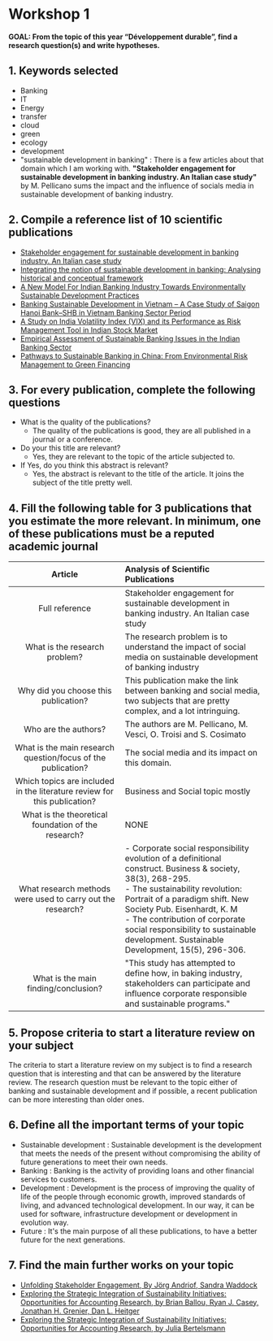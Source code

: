 # Workshop 1

**GOAL: From the topic of this year “Développement durable”, find a research question(s) and write hypotheses.**

## 1. Keywords selected

- Banking
- IT
- Energy
- transfer
- cloud
- green
- ecology
- development
- "sustainable development in banking" : There is a few articles about that domain which I am working with. **"Stakeholder engagement for sustainable development in banking industry. An Italian case study"** by M. Pellicano sums the impact and the influence of socials media in sustainable development of banking industry.

## 2. Compile  a  reference  list  of  10  scientific  publications

- [Stakeholder engagement for sustainable development in banking industry. An Italian case study](https://www.researchgate.net/profile/Carmela-Tuccillo/publication/275887421_Stakeholder_engagement_for_sustainable_development_in_banking_industry_An_Italian_case_study/links/5548a4da0cf26a7bf4daf803/Stakeholder-engagement-for-sustainable-development-in-banking-industry-An-Italian-case-study.pdf)
- [Integrating the notion of sustainable development in banking: Analysing historical and conceptual framework](https://www.indianjournals.com/ijor.aspx?target=ijor:ijed1&volume=16&issue=3&article=017)
- [A New Model For Indian Banking Industry Towards Environmentally Sustainable Development Practices](https://www.indianjournals.com/ijor.aspx?target=ijor:abjfm&volume=9&issue=2&article=010)
- [Banking Sustainable Development in Vietnam – A Case Study of Saigon Hanoi Bank–SHB in Vietnam Banking Sector Period](https://www.turcomat.org/index.php/turkbilmat/article/download/10314/7785)
- [A Study on India Volatility Index (VIX) and its Performance as Risk Management Tool in Indian Stock Market](https://papers.ssrn.com/sol3/papers.cfm?abstract_id=3732839)
- [Empirical Assessment of Sustainable Banking Issues in the Indian Banking Sector](https://www.proquest.com/openview/e93fe3995ec62090a2ae10e9bca66f2f/1?pq-origsite=gscholar&cbl=38850)
- [Pathways to Sustainable Banking in China: From Environmental Risk Management to Green Financing](https://lup.lub.lu.se/student-papers/record/1325685/file/1325686.pdf)

## 3. For every publication, complete the following questions

- What is the quality of the publications?
  - The quality of the publications is good, they are all published in a journal or a conference.
- Do your this title are relevant?
  - Yes, they are relevant to the topic of the article subjected to.
- If Yes, do you think this abstract is relevant?
  - Yes, the abstract is relevant to the title of the article. It joins the subject of the title pretty well.

## 4. Fill the following table for 3 publications that you estimate the more relevant. In minimum, one of these publications must be a reputed academic journal

| Article | Analysis of Scientific Publications|
| :---: | :---|
| Full reference  | Stakeholder engagement for sustainable development in banking industry. An Italian case study|
| What is the research problem? | The research problem is to understand the impact of social media on sustainable development of banking industry |
| Why did you choose this publication? | This publication make the link between banking and social media, two subjects that are pretty complex, and a lot intringuing. |
| Who are the authors? | The authors are M. Pellicano, M. Vesci, O. Troisi and S. Cosimato |
| What is the main research question/focus of the publication?| The social media and its impact on this domain.|
| Which topics are included in the literature review for this publication? | Business and Social topic mostly |
| What is the theoretical foundation of the research? | NONE |
|What research methods were used to carry out the research?| - Corporate social responsibility evolution of a definitional construct. Business & society, 38(3), 268-295. <br/> - The sustainability revolution: Portrait of a paradigm shift. New Society Pub. Eisenhardt, K. M <br/> -  The contribution of corporate social responsibility to sustainable development. Sustainable Development, 15(5), 296-306. | 
|What is the main finding/conclusion?| "This study has attempted to define how, in baking industry, stakeholders can participate and influence corporate responsible and sustainable programs." |

## 5. Propose criteria to start a literature review on your subject

The criteria to start a literature review on my subject is to find a research question that is interesting and that can be answered by the literature review. The research question must be relevant to the topic either of banking and sustainable development and if possible, a recent publication can be more interesting than older ones.

## 6. Define all the important terms of your topic

- Sustainable development : Sustainable development is the development that meets the needs of the present without compromising the ability of future generations to meet their own needs.
- Banking : Banking is the activity of providing loans and other financial services to customers.
- Development : Development is the process of improving the quality of life of the people through economic growth, improved standards of living, and advanced technological development. In our way, it can be used for software, infrastructure development or development in evolution way.
- Future : It's the main purpose of all these publications, to have a better future for the next generations.

## 7. Find the main further works on your topic

- [Unfolding Stakeholder Engagement,
By Jörg Andriof, Sandra Waddock](taylorfrancis.com/chapters/edit/10.4324/9781351281881-2/unfolding-stakeholder-engagement-jörg-andriof-sandra-waddock)
- [Exploring the Strategic Integration of Sustainability Initiatives: Opportunities for Accounting Research, by Brian Ballou, Ryan J. Casey, Jonathan H. Grenier, Dan L. Heitger](https://meridian.allenpress.com/accounting-horizons/article-abstract/26/2/265/99214/Exploring-the-Strategic-Integration-of)
- [Exploring the Strategic Integration of Sustainability Initiatives: Opportunities for Accounting Research, by Julia Bertelsmann](https://books.google.fr/books?hl=fr&lr=&id=mT0fAQAAQBAJ&oi=fnd&pg=PA75&dq=Independent+Fiscal+Institutions+in+the+Face+of+Rising+Public+Indebtedness.&ots=Ay85RwWy3T&sig=cffHGZcEl0jvq4I_dexaAQokmyI&redir_esc=y#v=onepage&q=Independent%20Fiscal%20Institutions%20in%20the%20Face%20of%20Rising%20Public%20Indebtedness.&f=false)
